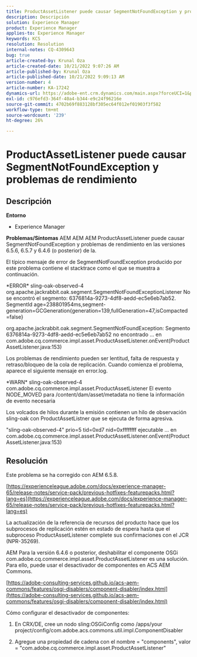 ```yaml
---
title: ProductAssetListener puede causar SegmentNotFoundException y problemas de rendimiento
description: Descripción
solution: Experience Manager
product: Experience Manager
applies-to: Experience Manager
keywords: KCS
resolution: Resolution
internal-notes: CQ-4309643
bug: true
article-created-by: Krunal Oza
article-created-date: 10/21/2022 9:07:26 AM
article-published-by: Krunal Oza
article-published-date: 10/21/2022 9:09:13 AM
version-number: 4
article-number: KA-17242
dynamics-url: https://adobe-ent.crm.dynamics.com/main.aspx?forceUCI=1&pagetype=entityrecord&etn=knowledgearticle&id=f9b60fc7-1f51-ed11-bba2-0022480867fb
exl-id: c976efd3-364f-40a4-b344-e9c24f96216e
source-git-commit: 4702b69f883128bf305ec64f012ef01903f3f582
workflow-type: tm+mt
source-wordcount: '239'
ht-degree: 26%

---
```


# ProductAssetListener puede causar SegmentNotFoundException y problemas de rendimiento

## Descripción

<b>Entorno</b>
- Experience Manager



<b>Problemas/Síntomas</b>
AEM AEM AEM ProductAssetListener puede causar SegmentNotFoundException y problemas de rendimiento en las versiones 6.5.6, 6.5.7 y 6.4.6 (o posterior) de la.



El típico mensaje de error de SegmentNotFoundException producido por este problema contiene el stacktrace como el que se muestra a continuación.

\*ERROR\* sling-oak-observed-4 org.apache.jackrabbit.oak.segment.SegmentNotFoundExceptionListener No se encontró el segmento: 6376814a-9273-4df8-aedd-ec5e6eb7ab52. SegmentId age=238801954ms,segment-generation=GCGeneration{generation=139,fullGeneration=47,isCompacted=false}

org.apache.jackrabbit.oak.segment.SegmentNotFoundException: Segmento 6376814a-9273-4df8-aedd-ec5e6eb7ab52 no encontrado ... en com.adobe.cq.commerce.impl.asset.ProductAssetListener.onEvent(ProductAssetListener.java:153)



Los problemas de rendimiento pueden ser lentitud, falta de respuesta y retraso/bloqueo de la cola de replicación. Cuando comienza el problema, aparece el siguiente mensaje en error.log.

\*WARN\* sling-oak-observed-4 com.adobe.cq.commerce.impl.asset.ProductAssetListener El evento NODE_MOVED para /content/dam/asset/metadata no tiene la información de evento necesaria



Los volcados de hilos durante la emisión contienen un hilo de observación sling-oak con ProductAssetListner que se ejecuta de forma agresiva.

&quot;sling-oak-observed-4&quot; prio=5 tid=0xd7 nid=0xffffffff ejecutable ... en com.adobe.cq.commerce.impl.asset.ProductAssetListener.onEvent(ProductAssetListener.java:153)


## Resolución


Este problema se ha corregido con AEM 6.5.8.

[https://experienceleague.adobe.com/docs/experience-manager-65/release-notes/service-pack/previous-hotfixes-featurepacks.html?lang=es](https://experienceleague.adobe.com/docs/experience-manager-65/release-notes/service-pack/previous-hotfixes-featurepacks.html?lang=es)

La actualización de la referencia de recursos del producto hace que los subprocesos de replicación estén en estado de espera hasta que el subproceso ProductAssetListener complete sus confirmaciones con el JCR (NPR-35269).



AEM Para la versión 6.4.6 o posterior, deshabilitar el componente OSGi com.adobe.cq.commerce.impl.asset.ProductAssetListener es una solución. Para ello, puede usar el desactivador de componentes en ACS AEM Commons.

[https://adobe-consulting-services.github.io/acs-aem-commons/features/osgi-disablers/component-disabler/index.html](https://adobe-consulting-services.github.io/acs-aem-commons/features/osgi-disablers/component-disabler/index.html)



Cómo configurar el desactivador de componentes:

1. En CRX/DE, cree un nodo sling:OSGiConfig como /apps/your project/config/com.adobe.acs.commons.util.impl.ComponentDisabler

2. Agregue una propiedad de cadena con el nombre = &quot;components&quot;, valor = &quot;com.adobe.cq.commerce.impl.asset.ProductAssetListener&quot;
